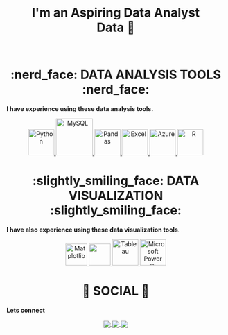 <div align="center">
  <h1 align="center"> I'm an Aspiring Data Analyst <br> Data 👋 </h1>
</div>
<br>

<div align="center">
  <h1 align="center"> :nerd_face: DATA ANALYSIS TOOLS :nerd_face: </h1>
</div>

<b>I have experience using these data analysis tools.</b>
<p align="center">
  <a href="https://www.w3schools.com/" onclick="window.open('https://www.w3schools.com/', '_self');">
    <img src="https://www.python.org/static/community_logos/python-logo.png" alt="Python" height="60"/>
  </a>
  <a href="#" target="_blank">
    <img src="https://www.mysql.com/common/logos/logo-mysql-170x115.png" alt="MySQL" height="85"/>
  </a>
  <a href="#" target="_blank">
    <img src="https://upload.wikimedia.org/wikipedia/commons/thumb/e/ed/Pandas_logo.svg/2560px-Pandas_logo.svg.png" alt="Pandas" height="60"/>
  </a>
  <a href="#" target="_blank">
    <img src="https://upload.wikimedia.org/wikipedia/commons/thumb/3/34/Microsoft_Office_Excel_%282019%E2%80%93present%29.svg/512px-Microsoft_Office_Excel_%282019%E2%80%93present%29.svg.png" alt="Excel" height="60"/>
  </a>
  <a href="#" target="_blank">
    <img src="https://upload.wikimedia.org/wikipedia/commons/thumb/a/a8/Microsoft_Azure_Logo.svg/187px-Microsoft_Azure_Logo.svg.png" alt="Azure" height="60"/>
  </a>
  <a href="#" target="_blank">
    <img src="https://www.r-project.org/logo/Rlogo.png" alt="R" height="60"/>
  </a>
</p>

<div align="center">
  <h1 align="center"> :slightly_smiling_face: DATA VISUALIZATION :slightly_smiling_face: </h1>
</div>

<b>I have also experience using these data visualization tools.</b>

<p align="center">
  <a href="#" target="_blank">
    <img src="https://matplotlib.org/stable/_images/sphx_glr_logos2_003.png" alt="Matplotlib" height="50"/>
  </a>
  <a href="#" target="_blank">
    <img src="https://seaborn.pydata.org/_static/logo-wide-lightbg.svg" height="50"/>
  </a>
  <!-- Fix the URL below to point to the correct location -->
  <a href="#" target="_blank">
    <img src="https://github.com/yusufsjustit/yusufsjustit/assets/125282550/9005adc8-3771-428e-84b5-dfb116ae45b9" alt="Tableau" height="60"/>
  </a>
  <a href="#" target="_blank">
    <img src="https://insightsoftware.com/wp-content/uploads/2018/03/blog-microsoft-power-bi-solid-color.jpg" alt="Microsoft Power BI" height="60"/>
  </a>
</p>

<div align="center">
  <h1 align="center"> 👨 SOCIAL 👩 </h1>
</div>

<b>Lets connect</b>

<p align="center">
  <a href="">
    <img align="center" src="https://img.shields.io/badge/linkedin-%230077B5.svg?&style=for-the-badge&logo=linkedin&logoColor=white" />
  </a>

  <a href="">
    <img align="center" src="https://img.shields.io/badge/-Tableau-1e376b?style=for-the-badge&logo=tableau&logoColor=white"  />
  </a>

  <a href="mailto:">
    <img align="center" src="https://img.shields.io/badge/gmail-f1f2f6.svg?&style=for-the-badge&logo=gmail&logoColor=red"  />
  </a>
</p>
